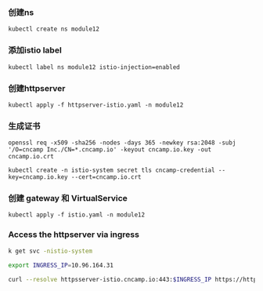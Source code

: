 ### 创建ns
```
kubectl create ns module12
```

### 添加istio label
```
kubectl label ns module12 istio-injection=enabled
```

### 创建httpserver
```
kubectl apply -f httpserver-istio.yaml -n module12
```

### 生成证书
```
openssl req -x509 -sha256 -nodes -days 365 -newkey rsa:2048 -subj '/O=cncamp Inc./CN=*.cncamp.io' -keyout cncamp.io.key -out cncamp.io.crt

kubectl create -n istio-system secret tls cncamp-credential --key=cncamp.io.key --cert=cncamp.io.crt

```

### 创建 gateway 和 VirtualService
```
kubectl apply -f istio.yaml -n module12
```

### Access the httpserver via ingress

```sh
k get svc -nistio-system

export INGRESS_IP=10.96.164.31

curl --resolve httpsserver-istio.cncamp.io:443:$INGRESS_IP https://httpsserver-istio.cncamp.io/healthz -v -k
```

